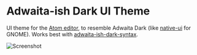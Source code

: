 Adwaita-ish Dark UI Theme
=========================

UI theme for the [Atom editor](https://atom.io/), to resemble Adwaita Dark (like [native-ui](https://atom.io/themes/native-ui) for GNOME).
Works best with [adwaita-ish-dark-syntax](https://github.com/73/adwaita-ish-dark-syntax).

![Screenshot](https://raw.githubusercontent.com/73/adwaita-ish-dark-syntax/master/screenshot.png)

